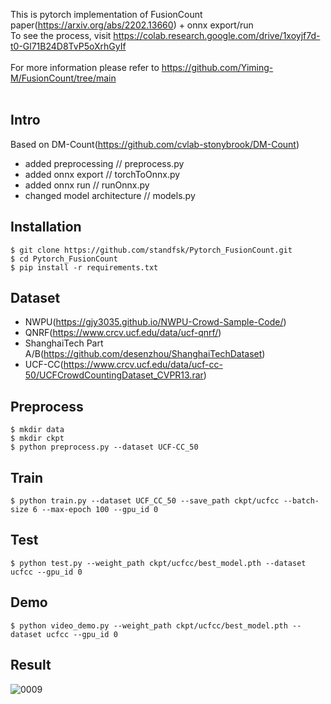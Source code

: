 This is pytorch implementation of FusionCount paper(https://arxiv.org/abs/2202.13660) + onnx export/run
<br>
To see the process, visit https://colab.research.google.com/drive/1xoyjf7d-t0-Gl71B24D8TvP5oXrhGyIf
<br>
<br>
For more information please refer to https://github.com/Yiming-M/FusionCount/tree/main
<br>
<br>
## Intro
Based on DM-Count(https://github.com/cvlab-stonybrook/DM-Count)
- added preprocessing // preprocess.py
- added onnx export // torchToOnnx.py
- added onnx run // runOnnx.py
- changed model architecture // models.py

## Installation
```
$ git clone https://github.com/standfsk/Pytorch_FusionCount.git
$ cd Pytorch_FusionCount
$ pip install -r requirements.txt
```

## Dataset
- NWPU(https://gjy3035.github.io/NWPU-Crowd-Sample-Code/)
- QNRF(https://www.crcv.ucf.edu/data/ucf-qnrf/)
- ShanghaiTech Part A/B(https://github.com/desenzhou/ShanghaiTechDataset)
- UCF-CC(https://www.crcv.ucf.edu/data/ucf-cc-50/UCFCrowdCountingDataset_CVPR13.rar)

## Preprocess
```
$ mkdir data
$ mkdir ckpt
$ python preprocess.py --dataset UCF-CC_50
```

## Train
```
$ python train.py --dataset UCF_CC_50 --save_path ckpt/ucfcc --batch-size 6 --max-epoch 100 --gpu_id 0
```

## Test
```
$ python test.py --weight_path ckpt/ucfcc/best_model.pth --dataset ucfcc --gpu_id 0
```

## Demo
```
$ python video_demo.py --weight_path ckpt/ucfcc/best_model.pth --dataset ucfcc --gpu_id 0
```

## Result
![0009](https://github.com/user-attachments/assets/905dd24f-8ffb-4cd2-a0fc-5255124e732d)



